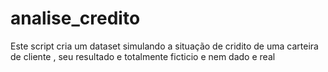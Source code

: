 # analise_credito
Este script cria um dataset simulando a situação de cridito de uma carteira de cliente , seu resultado e totalmente ficticio e nem dado e real 
